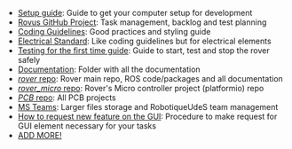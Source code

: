 - [Setup guide](prog/how_to/Setup/1_read_first.md): Guide to get your computer setup for development
- [Rovus GitHub Project](https://github.com/orgs/robotique-udes/projects/1/views/1): Task management, backlog and test planning
- [Coding Guidelines](doc/prog/how_to/coding%20guidelines.md): Good practices and styling guide
- [Electrical Standard](doc/electrical/electric_standard.md): Like coding guidelines but for electrical elements
- [Testing for the first time guide](doc/TODO): Guide to start, test and stop the rover safely
- [Documentation](doc/): Folder with all the documentation
- [_rover_ repo](https://github.com/robotique-udes/rover): Rover main repo, ROS code/packages and all documentation
- [_rover_micro_ repo](https://github.com/robotique-udes/rover_micro): Rover's Micro controller project (platformio) repo
- [_PCB_ repo](https://github.com/robotique-udes/PCB): All PCB projects
- [MS Teams](https://teams.microsoft.com/l/channel/19%3Ae38473dc00d9495599b19b8342af0a4c%40thread.skype/Rovus%20-%20G%C3%A9n%C3%A9ral?groupId=91136b22-e319-4e01-a080-e57a35690eee): Larger files storage and RobotiqueUdeS team management
- [How to request new feature on the GUI](prog/projects/gui/feature_request.md): Procedure to make request for GUI element necessary for your tasks
- [ADD MORE!]()